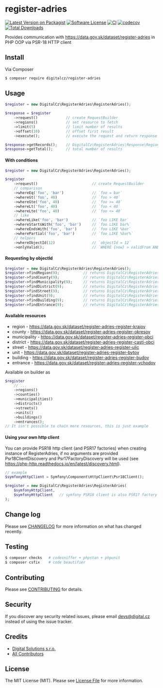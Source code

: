# register-adries

[![Latest Version on Packagist][ico-version]][link-packagist]
[![Software License][ico-license]](LICENSE.md)
[![CI](https://github.com/digitalcz/register-adries/workflows/CI/badge.svg)]()
[![codecov](https://codecov.io/gh/digitalcz/register-adries/branch/master/graph/badge.svg)](https://codecov.io/gh/digitalcz/register-adries)
[![Total Downloads][ico-downloads]][link-downloads]

Provides communication with https://data.gov.sk/dataset/register-adries in PHP OOP via PSR-18 HTTP client

## Install

Via Composer

```bash
$ composer require digitalcz/register-adries
```

## Usage

```php
$register = new DigitalCz\RegisterAdries\RegisterAdries();

$response = $register
    ->request()             // create RequestBuilder
    ->regions()             // set resource to fetch
    ->limit(5)              // limit number of results
    ->offset(10)            // offset first result
    ->execute();            // execute the request and return response 

$response->getRecords();    // DigitalCz\RegisterAdries\Response\Region[]
$response->getTotal();      // total number of results
```

#### With conditions

```php
$register = new DigitalCz\RegisterAdries\RegisterAdries();

$register
    ->request()                         // create RequestBuilder
    // comparison
    ->whereEq('foo', 'bar')             // `foo = bar`
    ->whereGt('foo', 40)                // `foo > 40` 
    ->whereGte('foo', 40)               // `foo >= 40` 
    ->whereLt('foo', 40)                // `foo < 40` 
    ->whereLte('foo', 40)               // `foo <= 40` 
    // like
    ->whereLike('foo', 'bar')           // `foo LIKE bar`
    ->whereStartsWith('foo', 'bar')     // `foo LIKE bar%`
    ->whereEndsWith('foo', 'bar')       // `foo LIKE %bar`
    ->wherePartial('foo', 'bar')        // `foo LIKE %bar%`
    // helpers
    ->whereObjectId(12)                 // `objectId = 12`
    ->onlyValid();                      // `WHERE {now} > validFrom AND {now} < validTo`
```

#### Requesting by objectId
```php
$register = new DigitalCz\RegisterAdries\RegisterAdries();
$register->findRegion(9);           // returns DigitalCz\RegisterAdries\Response\Region or null
$register->findCounty(9);           // returns DigitalCz\RegisterAdries\Response\County or null
$register->findMunicipality(9);     // returns DigitalCz\RegisterAdries\Response\Municipality or null
$register->findDistrict(9);         // returns DigitalCz\RegisterAdries\Response\District or null
$register->findStreet(9);           // returns DigitalCz\RegisterAdries\Response\Street or null
$register->findUnit(9);             // returns DigitalCz\RegisterAdries\Response\Unit or null
$register->findBuilding(9);         // returns DigitalCz\RegisterAdries\Response\Building or null
$register->findEntrance(9);         // returns DigitalCz\RegisterAdries\Response\Entrance or null
```

#### Available resources
 - region - https://data.gov.sk/dataset/register-adries-register-krajov
 - county - https://data.gov.sk/dataset/register-adries-register-okresov
 - municipality - https://data.gov.sk/dataset/register-adries-register-obci
 - district - https://data.gov.sk/dataset/register-adries-register-casti-obci
 - street - https://data.gov.sk/dataset/register-adries-register-ulic
 - unit - https://data.gov.sk/dataset/register-adries-register-bytov
 - building - https://data.gov.sk/dataset/register-adries-register-budov
 - entrance - https://data.gov.sk/dataset/register-adries-register-vchodov

Available on builder as
```php
$register 
    // ...
    ->regions()
    ->counties()
    ->municipalities()
    ->districts()
    ->streets()
    ->units()
    ->buildings()
    ->entrances();
// It isn't possible to chain more resources, this is just example
```

#### Using your own http client

You can provide PSR18 http client (and PSR17 factories) when creating instance of RegisterAdries, if no arguments are provided Psr18ClientDiscovery and Psr17FactoryDiscovery will be used (see https://php-http.readthedocs.io/en/latest/discovery.html).
```php
// example
$symfonyHttpClient = Symfony\Component\HttpClient\Psr18Client();

$register = new DigitalCz\RegisterAdries\RegisterAdries(
    $symfonyHttpClient, 
    $symfonyHttpClient   // symfony PSR18 client is also PSR17 factory
);
```


## Change log

Please see [CHANGELOG](CHANGELOG.md) for more information on what has changed recently.

## Testing

``` bash
$ composer checks   # codesniffer + phpstan + phpunit
$ composer csfix    # code beautifier
```

## Contributing

Please see [CONTRIBUTING](CONTRIBUTING.md) for details.

## Security

If you discover any security related issues, please email devs@digital.cz instead of using the issue tracker.

## Credits

- [Digital Solutions s.r.o.][link-author]
- [All Contributors][link-contributors]

## License

The MIT License (MIT). Please see [License File](LICENSE.md) for more information.

[ico-version]: https://img.shields.io/packagist/v/digitalcz/register-adries.svg?style=flat-square
[ico-license]: https://img.shields.io/badge/license-MIT-brightgreen.svg?style=flat-square
[ico-downloads]: https://img.shields.io/packagist/dt/digitalcz/register-adries.svg?style=flat-square

[link-packagist]: https://packagist.org/packages/digitalcz/register-adries
[link-downloads]: https://packagist.org/packages/digitalcz/register-adries
[link-author]: https://github.com/digitalcz
[link-contributors]: ../../contributors
